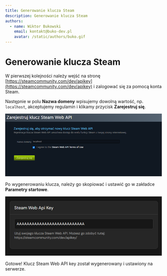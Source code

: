 ```yaml
---
title: Generowanie klucza Steam
description: Generowanie klucza Steam
authors:
  - name: Wiktor Bukowski
    email: kontakt@buko-dev.pl
    avatar: /static/authors/buko.gif
---
```


# Generowanie klucza Steam

W pierwszej kolejności należy wejść na stronę [https://steamcommunity.com/dev/apikey](https://steamcommunity.com/dev/apikey) i zalogować się za pomocą konta Steam.

Następnie w polu **Nazwa domeny** wpisujemy dowolną wartość, np. `localhost`, akceptujemy regulamin i klikamy przycisk **Zarejestruj się**.

![Generowanie klucza Steam](/static/fivem/key_steam.png)

Po wygenerowaniu klucza, należy go skopiować i ustawić go w zakładce **Parametry startowe**.

![Ustawianie w zakładce Parametry startowe](/static/fivem/key_steam_paste.png)

Gotowe! Klucz Steam Web API key został wygenerowany i ustawiony na serwerze.
